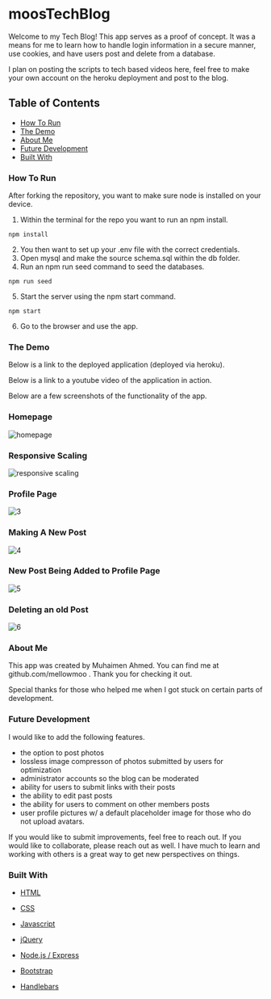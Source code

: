 # moosTechBlog
Welcome to my Tech Blog!  This app serves as a proof of concept.  It was a means for me to learn how to handle login information in a secure manner, use cookies, and have users post and delete from a database.

I plan on posting the scripts to tech based videos here, feel free to make your own account on the heroku deployment and post to the blog.

## Table of Contents

- [How To Run](#how-to-run)
- [The Demo](#the-demo)
- [About Me](#about-me)
- [Future Development](#future-development)
- [Built With](#built-with)

### How To Run
After forking the repository, you want to make sure node is installed on your device.
1. Within the terminal for the repo you want to run an npm install.
```
npm install
```
2. You then want to set up your .env file with the correct credentials.
3. Open mysql and make the source schema.sql within the db folder.
4. Run an npm run seed command to seed the databases.
```
npm run seed
```
5. Start the server using the npm start command.
```
npm start
```
6. Go to the browser and use the app.

### The Demo

Below is a link to the deployed application (deployed via heroku).


Below is a link to a youtube video of the application in action.


Below are a few screenshots of the functionality of the app.

### Homepage

![homepage](./public/images/mooTechBlog.1.jpg)

### Responsive Scaling

![responsive scaling](./public/images/mooTechBlog.2.jpg)

### Profile Page

![3](./public/images/mooTechBlog.3.jpg)

### Making A New Post

![4](./public/images/mooTechBlog.4.jpg)

### New Post Being Added to Profile Page

![5](./public/images/mooTechBlog.5.jpg)

### Deleting an old Post

![6](./public/images/mooTechBlog.6.jpg)


### About Me
This app was created by Muhaimen Ahmed. You can find me at github.com/mellowmoo .  Thank you for checking it out.

Special thanks for those who helped me when I got stuck on certain parts of development.

### Future Development
I would like to add the following features.

- the option to post photos
- lossless image compresson of photos submitted by users for optimization
- administrator accounts so the blog can be moderated
- ability for users to submit links with their posts
- the ability to edit past posts
- the ability for users to comment on other members posts
- user profile pictures w/ a default placeholder image for those who do not upload avatars.

If you would like to submit improvements, feel free to reach out.  If you would like to collaborate, please reach out as well.  I have much to learn and working with others is a great way to get new perspectives on things.

### Built With

* [HTML](https://developer.mozilla.org/en-US/docs/Web/HTML)

* [CSS](https://developer.mozilla.org/en-US/docs/Web/CSS)

* [Javascript](https://developer.mozilla.org/en-US/docs/Web/JavaScript)

* [jQuery](https://developer.mozilla.org/en-US/docs/Glossary/jQuery)

* [Node.js / Express](https://developer.mozilla.org/en-US/docs/Learn/Server-side/Express_Nodejs)

* [Bootstrap](https://getbootstrap.com/docs/4.4/getting-started/introduction/)

* [Handlebars](https://handlebarsjs.com/guide/#what-is-handlebars)